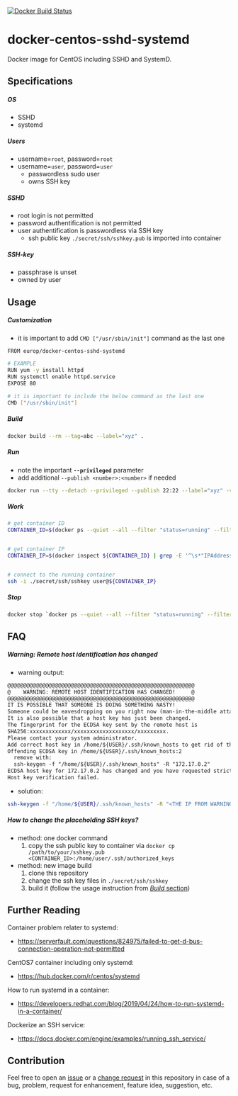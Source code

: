 [![Docker Build Status](https://img.shields.io/docker/cloud/build/europ/docker-centos-sshd-systemd.svg?label=Docker%20Build&logo=docker)](https://hub.docker.com/r/europ/docker-centos-sshd-systemd/builds)

# docker-centos-sshd-systemd

Docker image for CentOS including SSHD and SystemD.

## Specifications

##### OS

* SSHD
* systemd

##### Users

* username=`root`, password=`root`
* username=`user`, password=`user`
    * passwordless sudo user
    * owns SSH key

##### SSHD

* root login is not permitted
* password authentification is not permitted
* user authentification is passwordless via SSH key
    * ssh public key `./secret/ssh/sshkey.pub` is imported into container

##### SSH-key

* passphrase is unset
* owned by user

## Usage

##### Customization

* it is important to add `CMD ["/usr/sbin/init"]` command as the last one

```sh
FROM europ/docker-centos-sshd-systemd

# EXAMPLE
RUN yum -y install httpd
RUN systemctl enable httpd.service
EXPOSE 80

# it is important to include the below command as the last one
CMD ["/usr/sbin/init"]
```

##### Build

```sh
docker build --rm --tag=abc --label="xyz" .
```

##### Run

* note the important **`--privileged`** parameter
* add additional `--publish <number>:<number>` if needed

```sh
docker run --tty --detach --privileged --publish 22:22 --label="xyz" -v /sys/fs/cgroup:/sys/fs/cgroup:ro abc
```

##### Work

```sh
# get container ID
CONTAINER_ID=$(docker ps --quiet --all --filter "status=running" --filter "label=xyz")


# get container IP
CONTAINER_IP=$(docker inspect ${CONTAINER_ID} | grep -E '^\s*"IPAddress": ".*$' | grep -ohE "[0-9]+\.[0-9]+\.[0-9]+\.[0-9]+" | head -1)


# connect to the running container
ssh -i ./secret/ssh/sshkey user@${CONTAINER_IP}
```

##### Stop

```sh
docker stop `docker ps --quiet --all --filter "status=running" --filter "label=xyz"`
```

## FAQ

##### Warning: Remote host identification has changed

* warning output:

```txt
@@@@@@@@@@@@@@@@@@@@@@@@@@@@@@@@@@@@@@@@@@@@@@@@@@@@@@@@@@@
@    WARNING: REMOTE HOST IDENTIFICATION HAS CHANGED!     @
@@@@@@@@@@@@@@@@@@@@@@@@@@@@@@@@@@@@@@@@@@@@@@@@@@@@@@@@@@@
IT IS POSSIBLE THAT SOMEONE IS DOING SOMETHING NASTY!
Someone could be eavesdropping on you right now (man-in-the-middle attack)!
It is also possible that a host key has just been changed.
The fingerprint for the ECDSA key sent by the remote host is
SHA256:xxxxxxxxxxxxx/xxxxxxxxxxxxxxxxxxx/xxxxxxxxx.
Please contact your system administrator.
Add correct host key in /home/${USER}/.ssh/known_hosts to get rid of this message.
Offending ECDSA key in /home/${USER}/.ssh/known_hosts:2
  remove with:
  ssh-keygen -f "/home/${USER}/.ssh/known_hosts" -R "172.17.0.2"
ECDSA host key for 172.17.0.2 has changed and you have requested strict checking.
Host key verification failed.
```

* solution:

```sh
ssh-keygen -f "/home/${USER}/.ssh/known_hosts" -R "<THE IP FROM WARNING OUTPUT>"
```

##### How to change the placeholding SSH keys?

* method: one docker command
    1. copy the ssh public key to container via `docker cp /path/to/your/sshkey.pub <CONTAINER_ID>:/home/user/.ssh/authorized_keys`
* method: new image build
    1. clone this repository
    1. change the ssh key files in `./secret/ssh/sshkey`
    1. build it (follow the usage instruction from [*Build* section](#build))

## Further Reading

Container problem relater to systemd:

* <https://serverfault.com/questions/824975/failed-to-get-d-bus-connection-operation-not-permitted>

CentOS7 container including only systemd:

* <https://hub.docker.com/r/centos/systemd>

How to run systemd in a container:

* <https://developers.redhat.com/blog/2019/04/24/how-to-run-systemd-in-a-container/>

Dockerize an SSH service:

* <https://docs.docker.com/engine/examples/running_ssh_service/>

## Contribution

Feel free to open an [issue](https://github.com/europ/docker-centos-sshd-systemd/issues) or a [change request](https://github.com/europ/docker-centos-sshd-systemd/pulls) in this repository in case of a bug, problem, request for enhancement, feature idea, suggestion, etc.
